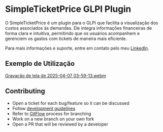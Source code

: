 # SimpleTicketPrice GLPI Plugin

O SimpleTicketPrice é um plugin para o GLPI que facilita a visualização dos custos associados às demandas. Ele integra informações financeiras de forma clara e intuitiva, permitindo que os usuários acompanhem e gerenciem os gastos com tickets de maneira mais eficiente.

Para mais informações e suporte, entre em contato pelo meu [LinkedIn](https://www.linkedin.com/in/samuel-vitor-lopes/).

## Exemplo de Utilização
[Gravação de tela de 2025-04-07 03-59-13.webm](https://github.com/user-attachments/assets/23b3340e-ef7e-41a2-8b20-59b99c2f8eac)


## Contributing

* Open a ticket for each bug/feature so it can be discussed
* Follow [development guidelines](http://glpi-developer-documentation.readthedocs.io/en/latest/plugins/index.html)
* Refer to [GitFlow](http://git-flow.readthedocs.io/) process for branching
* Work on a new branch on your own fork
* Open a PR that will be reviewed by a developer
